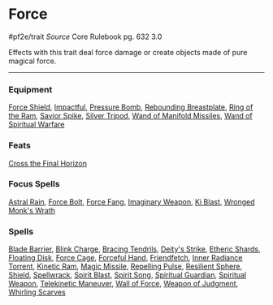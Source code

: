 # Force
#pf2e/trait 
*Source* Core Rulebook pg. 632 3.0

Effects with this trait deal force damage or create objects made of pure magical force.

---

### Equipment
[Force Shield](Force%20Shield), [Impactful](Impactful), [Pressure Bomb](Pressure%20Bomb), [Rebounding Breastplate](Rebounding%20Breastplate), [Ring of the Ram](Ring%20of%20the%20Ram), [Savior Spike](Savior%20Spike), [Silver Tripod](Silver%20Tripod), [Wand of Manifold Missiles](Wand%20of%20Manifold%20Missiles), [Wand of Spiritual Warfare](Wand%20of%20Spiritual%20Warfare)

### Feats
[Cross the Final Horizon](Cross%20the%20Final%20Horizon)

### Focus Spells
[Astral Rain](../Spells_Rituals/Focus%20Spells/Cantrips/Astral%20Rain.md), [Force Bolt](../Spells_Rituals/Focus%20Spells/Level%201/Force%20Bolt.md), [Force Fang](../Spells_Rituals/Focus%20Spells/Level%201/Force%20Fang.md), [Imaginary Weapon](../Spells_Rituals/Focus%20Spells/Cantrips/Imaginary%20Weapon.md), [Ki Blast](../Spells_Rituals/Focus%20Spells/Level%203/Ki%20Blast.md), [Wronged Monk's Wrath](../Spells_Rituals/Focus%20Spells/Level%205/Wronged%20Monk's%20Wrath.md)

### Spells
[Blade Barrier](../Spells_Rituals/Arcane_Tradition/Level%206/Blade%20Barrier.md), [Blink Charge](../Spells_Rituals/Arcane_Tradition/Level%205/Blink%20Charge.md), [Bracing Tendrils](../Spells_Rituals/Arcane_Tradition/Level%203/Bracing%20Tendrils.md), [Deity's Strike](../Spells_Rituals/Arcane_Tradition/Level%207/Deity's%20Strike.md), [Etheric Shards](../Spells_Rituals/Arcane_Tradition/Level%205/Etheric%20Shards.md), [Floating Disk](../Spells_Rituals/Arcane_Tradition/Level%201/Floating%20Disk.md), [Force Cage](../Spells_Rituals/Arcane_Tradition/Level%207/Force%20Cage.md), [Forceful Hand](../Spells_Rituals/Arcane_Tradition/Level%205/Forceful%20Hand.md), [Friendfetch](../Spells_Rituals/Arcane_Tradition/Level%201/Friendfetch.md), [Inner Radiance Torrent](../Spells_Rituals/Arcane_Tradition/Level%202/Inner%20Radiance%20Torrent.md), [Kinetic Ram](../Spells_Rituals/Arcane_Tradition/Level%201/Kinetic%20Ram.md), [Magic Missile](../Spells_Rituals/Arcane_Tradition/Level%201/Magic%20Missile.md), [Repelling Pulse](../Spells_Rituals/Arcane_Tradition/Level%205/Repelling%20Pulse.md), [Resilient Sphere](../Spells_Rituals/Arcane_Tradition/Level%204/Resilient%20Sphere.md), [Shield](../Spells_Rituals/Arcane_Tradition/Cantrips/Shield.md), [Spellwrack](../Spells_Rituals/Arcane_Tradition/Level%206/Spellwrack.md), [Spirit Blast](../Spells_Rituals/Arcane_Tradition/Level%206/Spirit%20Blast.md), [Spirit Song](../Spells_Rituals/Arcane_Tradition/Level%208/Spirit%20Song.md), [Spiritual Guardian](../Spells_Rituals/Arcane_Tradition/Level%205/Spiritual%20Guardian.md), [Spiritual Weapon](../Spells_Rituals/Arcane_Tradition/Level%202/Spiritual%20Weapon.md), [Telekinetic Maneuver](../Spells_Rituals/Arcane_Tradition/Level%202/Telekinetic%20Maneuver.md), [Wall of Force](../Spells_Rituals/Arcane_Tradition/Level%206/Wall%20of%20Force.md), [Weapon of Judgment](../Spells_Rituals/Arcane_Tradition/Level%209/Weapon%20of%20Judgment.md), [Whirling Scarves](../Spells_Rituals/Arcane_Tradition/Level%203/Whirling%20Scarves.md)